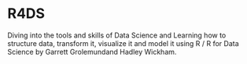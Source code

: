 # R4DS
Diving into the tools and skills of Data Science and Learning how to structure data, transform it, visualize it and model it using R / R for Data Science by Garrett Grolemundand Hadley Wickham. 
